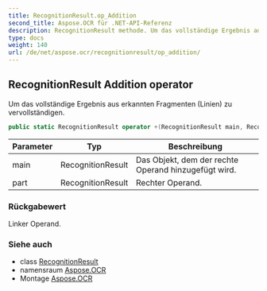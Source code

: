 ```yaml
---
title: RecognitionResult.op_Addition
second_title: Aspose.OCR für .NET-API-Referenz
description: RecognitionResult methode. Um das vollständige Ergebnis aus erkannten Fragmenten Linien zu vervollständigen.
type: docs
weight: 140
url: /de/net/aspose.ocr/recognitionresult/op_addition/
---
```

## RecognitionResult Addition operator

Um das vollständige Ergebnis aus erkannten Fragmenten (Linien) zu vervollständigen.

```csharp
public static RecognitionResult operator +(RecognitionResult main, RecognitionResult part)
```

| Parameter | Typ | Beschreibung |
| --- | --- | --- |
| main | RecognitionResult | Das Objekt, dem der rechte Operand hinzugefügt wird. |
| part | RecognitionResult | Rechter Operand. |

### Rückgabewert

Linker Operand.

### Siehe auch

* class [RecognitionResult](../)
* namensraum [Aspose.OCR](../../recognitionresult/)
* Montage [Aspose.OCR](../../../)


